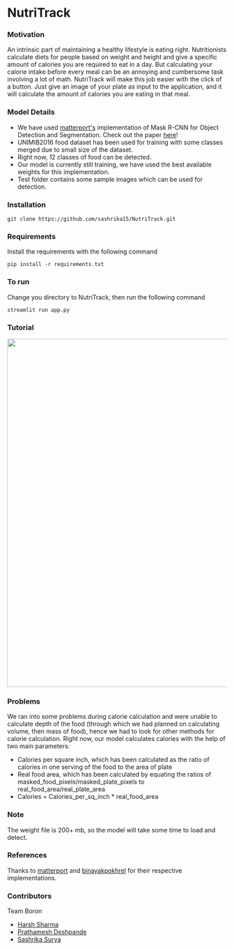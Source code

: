 # NutriTrack

### Motivation
An intrinsic part of maintaining a healthy lifestyle is eating right. Nutritionists calculate diets for people based on weight and height and give a specific amount of calories you are required to eat in a day. But calculating your calorie intake before every meal can be an annoying and cumbersome task involving a lot of math. NutriTrack will make this job easier with the click of a button. Just give an image of your plate as input to the application, and it will calculate the amount of calories you are eating in that meal.

### Model Details
* We have used [matterport's](https://github.com/matterport/Mask_RCNN) implementation of Mask R-CNN for Object Detection and Segmentation. Check out the paper [here](https://arxiv.org/abs/1703.06870)!
* UNIMIB2016 food dataset has been used for training with some classes merged due to small size of the dataset. 
* Right now, 12 classes of food can be detected.
* Our model is currently still training, we have used the best available weights for this implementation.
* Test folder contains some sample images which can be used for detection. 

### Installation
```
git clone https://github.com/sashrika15/NutriTrack.git 
```
### Requirements
Install the requirements with the following command
```
pip install -r requirements.txt
```

### To run
Change you directory to NutriTrack, then run the following command

```
streamlit run app.py
```
### Tutorial
<img src="https://github.com/sashrika15/NutriTrack/blob/master/test/NutriTrack.gif" width="800">


### Problems
We ran into some problems during calorie calculation and were unable to calculate depth of the food (through which we had planned on calculating volume, then mass of food), hence we had to look for other methods for calorie calculation. 
Right now, our model calculates calories with the help of two main parameters:
* Calories per square inch, which has been calculated as the ratio of calories in one serving of the food to the area of plate
* Real food area, which has been calculated by equating the ratios of masked_food_pixels/masked_plate_pixels to real_food_area/real_plate_area
* Calories = Calories_per_sq_inch * real_food_area

### Note
The weight file is 200+ mb, so the model will take some time to load and detect.

### References
Thanks to [matterport](https://github.com/matterport/Mask_RCNN) and [binayakpokhrel](https://github.com/binayakpokhrel) for their respective implementations.

### Contributors
Team Boron
* [Harsh Sharma](https://github.com/harshgeek4coder)
* [Prathamesh Deshpande](https://github.com/PrathameshDeshpande)
* [Sashrika Surya](https://github.com/sashrika15)

